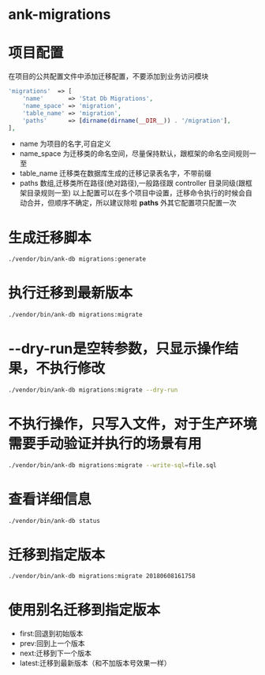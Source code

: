 # ank-migrations
# 项目配置
在项目的公共配置文件中添加迁移配置，不要添加到业务访问模块
``` php
'migrations'  => [
    'name'       => 'Stat Db Migrations',
    'name_space' => 'migration',
    'table_name' => 'migration',
    'paths'      => [dirname(dirname(__DIR__)) . '/migration'],
],
```
 * name 为项目的名字,可自定义
 * name_space 为迁移类的命名空间，尽量保持默认，跟框架的命名空间规则一至
 * table_name 迁移类在数据库生成的迁移记录表名字，不带前缀
 * paths 数组,迁移类所在路径(绝对路径),一般路径跟 controller 目录同级(跟框架目录规则一至)
 以上配置可以在多个项目中设置，迁移命令执行的时候会自动合并，但顺序不确定，所以建议除啦 **paths** 外其它配置项只配置一次

# 生成迁移脚本
``` bash
./vendor/bin/ank-db migrations:generate
```

# 执行迁移到最新版本
``` bash
./vendor/bin/ank-db migrations:migrate
```

# --dry-run是空转参数，只显示操作结果，不执行修改
``` bash
./vendor/bin/ank-db migrations:migrate --dry-run
```

# 不执行操作，只写入文件，对于生产环境需要手动验证并执行的场景有用
``` bash
./vendor/bin/ank-db migrations:migrate --write-sql=file.sql
```

# 查看详细信息
``` bash
./vendor/bin/ank-db status
```

# 迁移到指定版本
``` bash
./vendor/bin/ank-db migrations:migrate 20180608161758
```

# 使用别名迁移到指定版本
 * first:回退到初始版本
 * prev:回到上一个版本
 * next:迁移到下一个版本
 * latest:迁移到最新版本（和不加版本号效果一样）